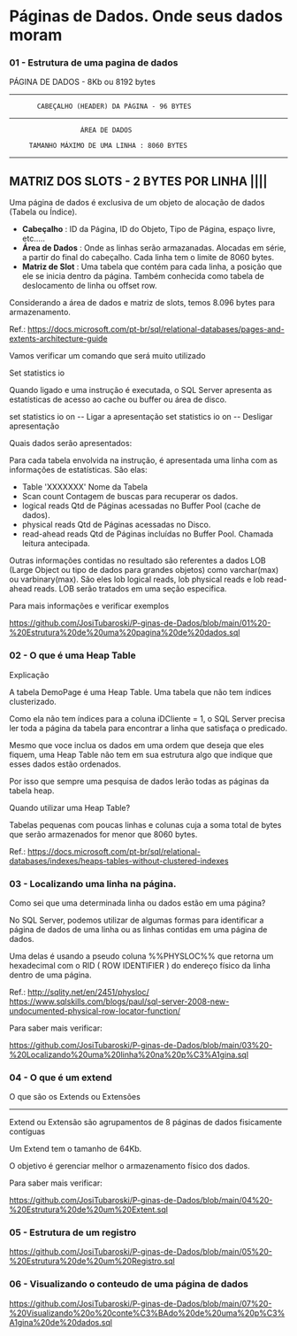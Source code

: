 # Páginas de Dados. Onde seus dados moram

### 01 - Estrutura de uma pagina de dados

PÁGINA DE DADOS - 8Kb ou 8192 bytes

--------------------------------------------------------
           CABEÇALHO (HEADER) DA PÁGINA - 96 BYTES

--------------------------------------------------------     

                      ÁREA DE DADOS

         TAMANHO MÁXIMO DE UMA LINHA : 8060 BYTES

--------------------------------------------------------
MATRIZ DOS SLOTS - 2 BYTES POR LINHA           ||||
--------------------------------------------------------

Uma página de dados é exclusiva de um objeto de alocação de dados (Tabela ou Índice).

- <b>Cabeçalho</b>      : ID da Página, ID do Objeto, Tipo de Página, espaço livre, etc.....
- <b>Área de Dados</b>  : Onde as linhas serão armazanadas. Alocadas em série, a partir do final do cabeçalho.
                 Cada linha tem o limite de 8060 bytes.
- <b>Matriz de Slot</b> : Uma tabela que contém para cada linha, a posição que ele se inicia dentro da página.
                 Também conhecida como tabela de deslocamento de linha ou offset row.

Considerando a área de dados e matriz de slots, temos 8.096 bytes para armazenamento.

Ref.: 
https://docs.microsoft.com/pt-br/sql/relational-databases/pages-and-extents-architecture-guide

Vamos verificar um comando que será muito utilizado

Set statistics io

Quando ligado e uma instrução é executada, o SQL Server apresenta as estatísticas de acesso ao cache ou buffer ou área de disco.

set statistics io on -- Ligar a apresentação
set statistics io on -- Desligar apresentação

Quais dados serão apresentados:

Para cada tabela envolvida na instrução, é apresentada uma linha com as informações de estatísticas. São elas:

- Table 'XXXXXXX'     Nome da Tabela
- Scan count          Contagem de buscas para recuperar os dados.
- logical reads       Qtd de Páginas acessadas no Buffer Pool (cache de dados).
- physical reads      Qtd de Páginas acessadas no Disco.
- read-ahead reads    Qtd de Páginas incluídas no Buffer Pool. Chamada leitura antecipada.

Outras informações contidas no resultado são referentes a dados LOB (Large Object ou tipo de dados para grandes objetos)
como varchar(max) ou varbinary(max).
São eles lob logical reads, lob physical reads e lob read-ahead reads.
LOB serão tratados em uma seção especifica.

Para mais informações e verificar exemplos 

https://github.com/JosiTubaroski/P-ginas-de-Dados/blob/main/01%20-%20Estrutura%20de%20uma%20pagina%20de%20dados.sql

### 02 - O que é uma Heap Table

Explicação

A tabela DemoPage é uma Heap Table. Uma tabela que não tem índices clusterizado.

Como ela não tem índices para a coluna iDCliente = 1, o SQL Server precisa ler toda a página da tabela para encontrar a linha que satisfaça o predicado.

Mesmo que voce inclua os dados em uma ordem que deseja que eles fiquem, uma Heap Table não tem em sua estrutura algo que indique que esses dados estão ordenados.

Por isso que sempre uma pesquisa de dados lerão todas as páginas da tabela heap.

Quando utilizar uma Heap Table?

Tabelas pequenas com poucas linhas e colunas cuja a soma total de bytes que serão armazenados for menor que 8060 bytes.

Ref.: https://docs.microsoft.com/pt-br/sql/relational-databases/indexes/heaps-tables-without-clustered-indexes

### 03 - Localizando uma linha na página.

Como sei que uma determinada linha ou dados estão em uma página?

No SQL Server, podemos utilizar de algumas formas para identificar a página de dados de uma linha ou as linhas contidas em uma página de dados.

Uma delas é usando a pseudo coluna %%PHYSLOC%% que retorna um hexadecimal com o RID ( ROW IDENTIFIER ) do endereço físico da linha dentro de uma página.

Ref.: http://sqlity.net/en/2451/physloc/
      https://www.sqlskills.com/blogs/paul/sql-server-2008-new-undocumented-physical-row-locator-function/

Para saber mais verificar:

https://github.com/JosiTubaroski/P-ginas-de-Dados/blob/main/03%20-%20Localizando%20uma%20linha%20na%20p%C3%A1gina.sql

### 04 - O que é um extend

O que são os Extends ou Extensões

----------------------------------------

Extend ou Extensão são agrupamentos de 8 páginas de dados fisicamente contíguas

Um Extend tem o tamanho de 64Kb.

O objetivo é gerenciar melhor o armazenamento físico dos dados.

Para saber mais verificar:

https://github.com/JosiTubaroski/P-ginas-de-Dados/blob/main/04%20-%20Estrutura%20de%20um%20Extent.sql

### 05 - Estrutura de um registro

https://github.com/JosiTubaroski/P-ginas-de-Dados/blob/main/05%20-%20Estrutura%20de%20um%20Registro.sql

### 06 - Visualizando o conteudo de uma página de dados

https://github.com/JosiTubaroski/P-ginas-de-Dados/blob/main/07%20-%20Visualizando%20o%20conte%C3%BAdo%20de%20uma%20p%C3%A1gina%20de%20dados.sql


      




                 

